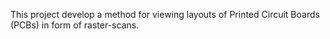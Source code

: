 This project develop a method for viewing layouts of Printed Circuit Boards (PCBs) in form of raster-scans.
